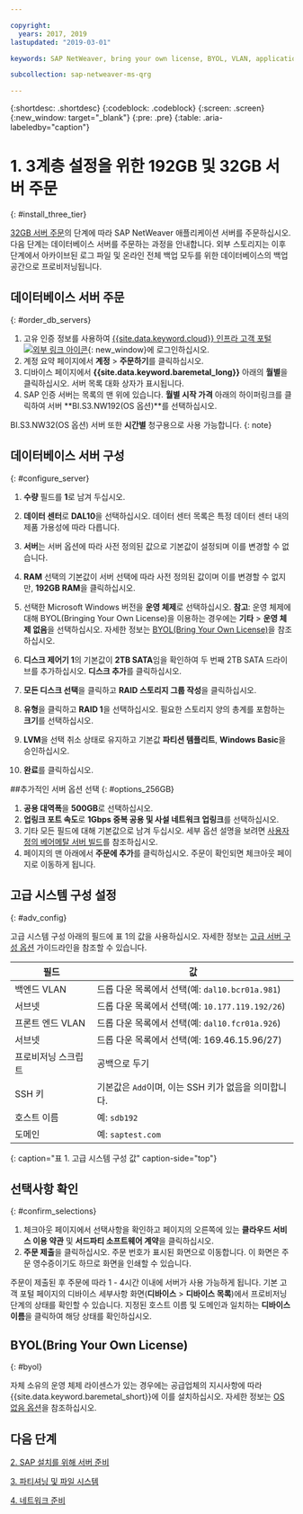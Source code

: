 ```yaml
---

copyright:
  years: 2017, 2019
lastupdated: "2019-03-01"

keywords: SAP NetWeaver, bring your own license, BYOL, VLAN, application server, database server, three-tier, SAP certified servers

subcollection: sap-netweaver-ms-qrg

---
```


{:shortdesc: .shortdesc}
{:codeblock: .codeblock}
{:screen: .screen}
{:new_window: target="_blank"}
{:pre: .pre}
{:table: .aria-labeledby="caption"}

# 1. 3계층 설정을 위한 192GB 및 32GB 서버 주문
{: #install_three_tier}

[32GB 서버 주문](/docs/infrastructure/sap-netweaver-ms-qrg?topic=sap-netweaver-ms-qrg-install_32GB)의 단계에 따라 SAP NetWeaver 애플리케이션 서버를 주문하십시오. 다음 단계는 데이터베이스 서버를 주문하는 과정을 안내합니다. 외부 스토리지는 이후 단계에서 아카이브된 로그 파일 및 온라인 전체 백업 모두를 위한 데이터베이스의 백업 공간으로 프로비저닝됩니다.

## 데이터베이스 서버 주문
{: #order_db_servers}

1. 고유 인증 정보를 사용하여 [{{site.data.keyword.cloud}} 인프라 고객 포털![외부 링크 아이콘](../icons/launch-glyph.svg "외부 링크 아이콘")](https://control.softlayer.com){: new_window}에 로그인하십시오.
2. 계정 요약 페이지에서 **계정** > **주문하기**를 클릭하십시오.
3. 디바이스 페이지에서 **{{site.data.keyword.baremetal_long}}** 아래의 **월별**을 클릭하십시오. 서버 목록 대화 상자가 표시됩니다.
4. SAP 인증 서버는 목록의 맨 위에 있습니다. **월별 시작 가격** 아래의 하이퍼링크를 클릭하여 서버 **BI.S3.NW192(OS 옵션)**를 선택하십시오.

BI.S3.NW32(OS 옵션) 서버 또한 **시간별** 청구용으로 사용 가능합니다.
{: note}

## 데이터베이스 서버 구성
{: #configure_server}

1. **수량** 필드를 **1**로 남겨 두십시오.
2. **데이터 센터**로 **DAL10**을 선택하십시오. 데이터 센터 목록은 특정 데이터 센터 내의 제품 가용성에 따라 다릅니다.
3. **서버**는 서버 옵션에 따라 사전 정의된 값으로 기본값이 설정되며 이를 변경할 수 없습니다.
4. **RAM** 선택의 기본값이 서버 선택에 따라 사전 정의된 값이며 이를 변경할 수 없지만, **192GB RAM**을 클릭하십시오.
5. 선택한 Microsoft Windows 버전을 **운영 체제**로 선택하십시오. **참고**: 운영 체제에 대해 BYOL(Bringing Your Own License)을 이용하는 경우에는 **기타** > **운영 체제 없음**을 선택하십시오. 자세한 정보는 [BYOL(Bring Your Own License)](#byol)을 참조하십시오.

6. **디스크 제어기 1**의 기본값이 **2TB SATA**임을 확인하여 두 번째 2TB SATA 드라이브를 추가하십시오. **디스크 추가**를 클릭하십시오.
7. **모든 디스크 선택**을 클릭하고 **RAID 스토리지 그룹 작성**을 클릭하십시오.
8. **유형**을 클릭하고 **RAID 1**을 선택하십시오. 필요한 스토리지 양의 총계를 포함하는 **크기**를 선택하십시오.
9. **LVM**을 선택 취소 상태로 유지하고 기본값 **파티션 템플리트**, **Windows Basic**을 승인하십시오.
10. **완료**를 클릭하십시오.

##추가적인 서버 옵션 선택
{: #options_256GB}

1. **공용 대역폭**을 **500GB**로 선택하십시오.
2. **업링크 포트 속도**로 **1Gbps 중복 공용 및 사설 네트워크 업링크**를 선택하십시오.
3. 기타 모든 필드에 대해 기본값으로 남겨 두십시오. 세부 옵션 설명을 보려면 [사용자 정의 베어메탈 서버 빌드](/docs/bare-metal?topic=bare-metal-ordering-baremetal-server)를 참조하십시오.
4. 페이지의 맨 아래에서 **주문에 추가**를 클릭하십시오. 주문이 확인되면 체크아웃 페이지로 이동하게 됩니다.

## 고급 시스템 구성 설정
{: #adv_config}

고급 시스템 구성 아래의 필드에 표 1의 값을 사용하십시오. 자세한 정보는 [고급 서버 구성 옵션](/docs/bare-metal?topic=bare-metal-ordering-baremetal-server) 가이드라인을 참조할 수 있습니다.

|필드               |값                                                           |
| -------------------------------- | -------------------------------------------------------------------- |
|백엔드 VLAN                      |드롭 다운 목록에서 선택(예: `dal10.bcr01a.981`)      |
|서브넷                            |드롭 다운 목록에서 선택(예: `10.177.119.192/26`)     |
|프론트 엔드 VLAN                     |드롭 다운 목록에서 선택(예: `dal10.fcr01a.926`)      |
|서브넷                            |드롭 다운 목록에서 선택(예: 169.46.15.96/27)         |
|프로비저닝 스크립트                 |공백으로 두기                                                          |
|SSH 키                          |기본값은 `Add`이며, 이는 SSH 키가 없음을 의미합니다. |
|호스트 이름                          |예: `sdb192`                                                |
|도메인                            |예: `saptest.com`                                           |
{: caption="표 1. 고급 시스템 구성 값" caption-side="top"}

## 선택사항 확인
{: #confirm_selections}

1. 체크아웃 페이지에서 선택사항을 확인하고 페이지의 오른쪽에 있는 **클라우드 서비스 이용 약관** 및 **서드파티 소프트웨어 계약**을 클릭하십시오.
2. **주문 제출**을 클릭하십시오. 주문 번호가 표시된 화면으로 이동합니다. 이 화면은 주문 영수증이기도 하므로 화면을 인쇄할 수 있습니다.

주문이 제출된 후 주문에 따라 1 - 4시간 이내에 서버가 사용 가능하게 됩니다. 기본 고객 포털 페이지의 디바이스 세부사항 화면(**디바이스** > **디바이스 목록**)에서 프로비저닝 단계의 상태를 확인할 수 있습니다. 지정된 호스트 이름 및 도메인과 일치하는 **디바이스 이름**을 클릭하여 해당 상태를 확인하십시오.

## BYOL(Bring Your Own License)
{: #byol}

자체 소유의 운영 체제 라이센스가 있는 경우에는 공급업체의 지시사항에 따라 {{site.data.keyword.baremetal_short}}에 이를 설치하십시오. 자세한 정보는 [OS 없음 옵션](/docs/bare-metal?topic=bare-metal-the-no-os-option)을 참조하십시오.

## 다음 단계

  [2. SAP 설치를 위해 서버 준비](/docs/infrastructure/sap-netweaver-ms-qrg?topic=sap-netweaver-ms-qrg-prepare_256GB)

  [3. 파티셔닝 및 파일 시스템](/docs/infrastructure/sap-netweaver-ms-qrg?topic=sap-netweaver-ms-qrg-3-partitioning-and-file-systems)

  [4. 네트워크 준비](/docs/infrastructure/sap-netweaver-ms-qrg?topic=sap-netweaver-ms-qrg-network)

